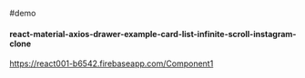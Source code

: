
#demo 

#### react-material-axios-drawer-example-card-list-infinite-scroll-instagram-clone

<https://react001-b6542.firebaseapp.com/Component1>
